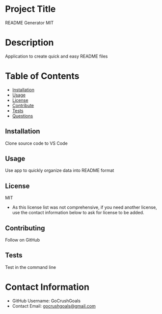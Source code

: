 
# Project Title
README Generator
MIT

# Description
Application to create quick and easy README files

# Table of Contents 
- [Installation](#installation)
- [Usage](#usage)
- [License](#installation)
- [Contribute](#contribute)
- [Tests](#tests)
- [Questions](#contact-information)
  
## Installation
Clone source code to VS Code

## Usage
Use app to quickly organize data into README format

## License 
MIT
* As this license list was not comprehensive, if you need another license, use the contact information below to ask for license to be added. 

## Contributing 
Follow on GitHub

## Tests
Test in the command line

# Contact Information 
* GitHub Username: GoCrushGoals
* Contact Email: gocrushgoals@gmail.com

